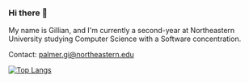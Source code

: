 ### Hi there 👋
My name is Gillian, and I'm currently a second-year at Northeastern University studying Computer Science with a Software concentration.

Contact: palmer.gi@northeastern.edu

[![Top Langs](https://github-readme-stats.vercel.app/api/top-langs/?username=gpalmer27&layout=pie)](https://github.com/anuraghazra/github-readme-stats)



<!--
**gpalmer27/gpalmer27** is a ✨ _special_ ✨ repository because its `README.md` (this file) appears on your GitHub profile.

Here are some ideas to get you started:

- 🔭 I’m currently working on ...
- 🌱 I’m currently learning ...
- 👯 I’m looking to collaborate on ...
- 🤔 I’m looking for help with ...
- 💬 Ask me about ...
- 📫 How to reach me: palmer.gi@northeastern.edu
- 😄 Pronouns: she/her
- ⚡ Fun fact: ...
-->
